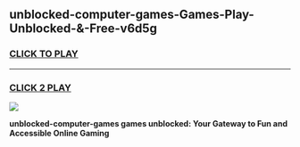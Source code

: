 
## unblocked-computer-games-Games-Play-Unblocked-&-Free-v6d5g
<h3>
<a href="https://premium76.site?title=unblocked-computer-games&ref=24A">CLICK TO PLAY</a></h3>
<hr>

<h3>
<a href="https://premium76.site?title=unblocked-computer-games&ref=24A">CLICK 2 PLAY</a>
  
</h3>

<a href="https://premium76.site?title=unblocked-computer-games&ref=24A"><img src="https://clearcache.store/games.png"></a>


**unblocked-computer-games games unblocked: Your Gateway to Fun and Accessible Online Gaming**
